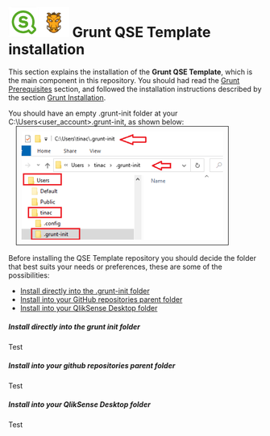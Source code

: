 # <img src="images/qs-logo-01.png" width="60px"><img src="images/grunt-03.png" width="60px"> Grunt QSE Template installation

This section explains the installation of the **Grunt QSE Template**, which is the main component in this repository. You should had read the [Grunt Prerequisites](docs/Grunt-Prerequisites.md) section, and followed the installation instructions described by the section [Grunt Installation](docs/Grunt-Installation.md).

You should have an empty .grunt-init folder at your C:\Users\<user_account>\.grunt-init, as shown below:
<span style="padding:15px;">
<img src="images/grunt-init-folder-01.png" width="400px" style="border:1px solid; padding:10px;"></span>

Before installing the QSE Template repository you should decide the folder that best suits your needs or preferences, these are some of the possibilities:

* [Install directly into the .grunt-init folder](#install-directly-into-the-grunt-init-folder)
* [Install into your GitHub repositories parent folder](#install-into-your-github-repositories-parent-folder)
* [Install into your QlikSense Desktop folder](#Install-into-your-QlikSense-Desktop-folder)

##### Install directly into the grunt init folder

Test 

##### Install into your github repositories parent folder

Test 

##### Install into your QlikSense Desktop folder

Test

